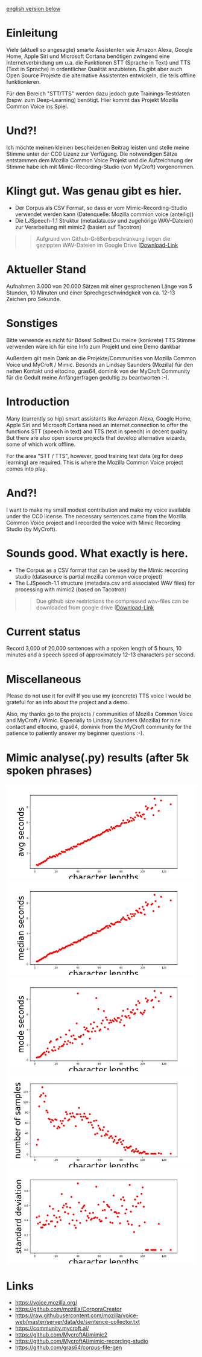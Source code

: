 [english version below](#Introduction)

# Einleitung
Viele (aktuell so angesagte) smarte Assistenten wie Amazon Alexa, Google Home, Apple Siri und Microsoft Cortana benötigen zwingend eine Internetverbindung um u.a. die Funktionen STT (Sprache in Text) und TTS (Text in Sprache) in ordentlicher Qualität anzubieten. Es gibt aber auch Open Source Projekte die alternative Assistenten entwickeln, die teils offline funktionieren.

Für den Bereich "STT/TTS" werden dazu jedoch gute Trainings-Testdaten (bspw. zum Deep-Learning) benötigt. Hier kommt das Projekt Mozilla Common Voice ins Spiel.

# Und?!
Ich möchte meinen kleinen bescheidenen Beitrag leisten und stelle meine Stimme unter der CC0 Lizenz zur Verfügung. Die notwendigen Sätze entstammen dem Mozilla Common Voice Projekt und die Aufzeichnung der Stimme habe ich mit Mimic-Recording-Studio (von MyCroft) vorgenommen.

# Klingt gut. Was genau gibt es hier.
* Der Corpus als CSV Format, so dass er vom Mimic-Recording-Studio verwendet werden kann (Datenquelle: Mozilla commion voice (anteilig))
* Die LJSpeech-1.1 Struktur (metadata.csv und zugehörige WAV-Dateien) zur Verarbeitung mit mimic2 (basiert auf Tacotron)
>> Aufgrund von Github-Größenbeschränkung liegen die gezippten WAV-Dateien im Google Drive ([Download-Link](https://drive.google.com/drive/folders/12wihZ6X7OYf4-7GG4b-o-f5RaNNPKsqA?usp=sharing)

# Aktueller Stand
Aufnahmen 3.000 von 20.000 Sätzen mit einer gesprochenen Länge von 5 Stunden, 10 Minuten und einer Sprechgeschwindgkeit von ca. 12-13 Zeichen pro Sekunde.

# Sonstiges
Bitte verwende es nicht für Böses!
Solltest Du meine (konkrete) TTS Stimme verwenden wäre ich für eine Info zum Projekt und eine Demo dankbar

Außerdem gilt mein Dank an die Projekte/Communities von Mozilla Common Voice und MyCroft / Mimic.
Besonds an Lindsay Saunders (Mozilla) für den netten Kontakt und eltocino, gras64, dominik von der MyCroft Community für die Gedult meine Anfängerfragen gedultig zu beantworten :-).

# Introduction
Many (currently so hip) smart assistants like Amazon Alexa, Google Home, Apple Siri and Microsoft Cortana need an internet connection to offer the functions STT (speech in text) and TTS (text in speech) in decent quality. But there are also open source projects that develop alternative wizards, some of which work offline.

For the area "STT / TTS", however, good training test data (eg for deep learning) are required. This is where the Mozilla Common Voice project comes into play.

# And?!
I want to make my small modest contribution and make my voice available under the CC0 license. The necessary sentences came from the Mozilla Common Voice project and I recorded the voice with Mimic Recording Studio (by MyCroft).

# Sounds good. What exactly is here.
* The Corpus as a CSV format that can be used by the Mimic recording studio (datasource is partial mozilla common voice project)
* The LJSpeech-1.1 structure (metadata.csv and associated WAV files) for processing with mimic2 (based on Tacotron)
>> Due github size restrictions the compressed wav-files can be downloaded from google drive ([Download-Link](https://drive.google.com/drive/folders/12wihZ6X7OYf4-7GG4b-o-f5RaNNPKsqA?usp=sharing)

# Current status
Record 3,000 of 20,000 sentences with a spoken length of 5 hours, 10 minutes and a speech speed of approximately 12-13 characters per second.

# Miscellaneous
Please do not use it for evil!
If you use my (concrete) TTS voice I would be grateful for an info about the project and a demo.

Also, my thanks go to the projects / communities of Mozilla Common Voice and MyCroft / Mimic. Especially to Lindsay Saunders (Mozilla) for nice contact and eltocino, gras64, dominik from the MyCroft community for the patience to patiently answer my beginner questions :-).

# Mimic analyse(.py) results (after 5k spoken phrases)
![char_len_vs_avg_secs](./img/5000_phrases_char_len_vs_avg_secs.png?raw=true "char_len_vs_avg_secs")
![char_len_vs_med_secs](./img/5000_phrases_char_len_vs_med_secs.png?raw=true "char_len_vs_med_secs")
![char_len_vs_mode_secs](./img/5000_phrases_char_len_vs_mode_secs.png?raw=true "char_len_vs_mode_secs")
![char_len_vs_num_samples](./img/5000_phrases_char_len_vs_num_samples.png?raw=true "char_len_vs_num_samples")
![char_len_vs_std](./img/5000_phrases_char_len_vs_std.png?raw=true "char_len_vs_std")

# Links
* https://voice.mozilla.org/
* https://github.com/mozilla/CorporaCreator
* https://raw.githubusercontent.com/mozilla/voice-web/master/server/data/de/sentence-collector.txt
* https://community.mycroft.ai/
* https://github.com/MycroftAI/mimic2
* https://github.com/MycroftAI/mimic-recording-studio
* https://github.com/gras64/corpus-file-gen
